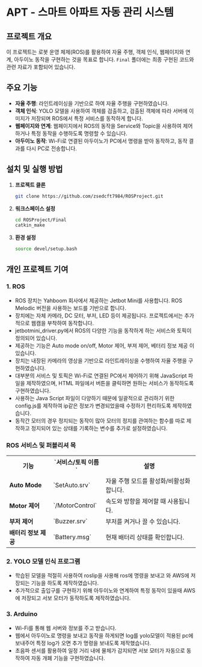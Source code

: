 # APT - 스마트 아파트 자동 관리 시스템

## 프로젝트 개요

이 프로젝트는 로봇 운영 체제(ROS)를 활용하여 자율 주행, 객체 인식, 웹페이지와 연계, 아두이노 동작을 구현하는 것을 목표로 합니다. `Final` 폴더에는 최종 구현된 코드와 관련 자료가 포함되어 있습니다.

## 주요 기능

- **자율 주행**: 라인트레이싱을 기반으로 하여 자율 주행을 구현하였습니다.
- **객체 인식**: YOLO 모델을 사용하여 객체를 검출하고, 검출된 객체에 따라 서버에 이미지가 저장되며 ROS에서 특정 서비스를 동작하게 합니다.
- **웹페이지와 연계**: 웹페이지에서 ROS의 동작을 Service와 Topic을 사용하여 제어하거나 특정 동작을 수행하도록 명령할 수 있습니다.
- **아두이노 동작**: Wi-Fi로 연결된 아두이노가 PC에서 명령을 받아 동작하고, 동작 결과를 다시 PC로 전송합니다.

## 설치 및 실행 방법

1. **프로젝트 클론**

   ```bash
   git clone https://github.com/zsedcft7984/ROSProject.git
   ```

2. **워크스페이스 설정**

   ```bash
   cd ROSProject/Final
   catkin_make
   ```

3. **환경 설정**

   ```bash
   source devel/setup.bash
   ```

## 개인 프로젝트 기여

### 1. ROS
- ROS 장치는 Yahboom 회사에서 제공하는 Jetbot Mini를 사용합니다. ROS Melodic 버전을 사용하는 보드를 기반으로 합니다.
- 장치에는 자체 카메라, DC 모터, 부저, LED 등이 제공됩니다. 프로젝트에서는 추가적으로 웹캠을 부착하여 동작합니다.
- jetbotmini_driver.py에서 ROS의 다양한 기능을 동작하게 하는 서비스와 토픽이 정의되어 있습니다.
- 제공하는 기능은 Auto mode on/off, Motor 제어, 부져 제어, 베터리 정보 제공 이 있습니다.
- 장치는 내장된 카메라의 영상을 기반으로 라인트레이싱을 수행하여 자율 주행을 구현하였습니다.
- 대부분의 서비스 및 토픽은 Wi-Fi로 연결된 PC에서 제어하기 위해 JavaScript 파일을 제작하였으며, HTML 파일에서 버튼을 클릭하면 원하는 서비스가 동작하도록 구현하였습니다.
- 사용하는 Java Script 파일이 다양하기 때문에 일괄적으로 관리하기 위한 config.js를 제작하여 ip같은 정보가 변경되었을때 수정하기 편리하도록 제작하였습니다.
- 동작간 모터의 경우 정지되는 동작이 많아 모터의 정지를 관여하는 함수를 따로 제작하고 정지되어 있는 상태를 기록하는 변수를 추가로 설정하였습니다.

### ROS 서비스 및 퍼블리셔 목

<table>
    <tr>
        <th>기능</th>
        <th>`서비스/토픽 이름`</th>
        <th>설명</th>
    </tr>
    <tr>
        <td><b>Auto Mode</b></td>
        <td>`SetAuto.srv`</td>
        <td>자율 주행 모드를 활성화/비활성화합니다.</td>
    </tr>
    <tr>
        <td><b>Motor 제어</b></td>
        <td>`/MotorControl`</td>
        <td>속도와 방향을 제어할 때 사용됩니다.</td>
    </tr>
    <tr>
        <td><b>부저 제어</b></td>
        <td>`Buzzer.srv`</td>
        <td>부저를 켜거나 끌 수 있습니다.</td>
    </tr>
    <tr>
        <td><b>배터리 정보 제공</b></td>
        <td>`Battery.msg`</td>
        <td>현재 배터리 상태를 확인합니다.</td>
    </tr>
</table>

### 2. YOLO 모델 인식 프로그램
- 학습된 모델을 적절히 사용하여 roslip을 사용해 ros에 명령을 보내고 와 AWS에 저장되는 기능을 하도록 제작하였습니다.
- 추가적으로 출입구를 구현하기 위해 아두이노와 연계하여 특정 동작이 있을때 AWS에 저장되고 서보 모터가 동작하도록 제작하였습니다.

### 3. Arduino
- Wi-Fi를 통해 웹 서버와 정보를 주고 받습니다.
- 웹에서 아두이노로 명령을 보내고 동작을 하게되면 log를 yolo모델이 적용된 pc에 보내주어 특정 log가 오면 추가 명령을 보내도록 제작했습니다.
- 초음파 센서를 활용하여 일정 거리 내에 물체가 감지되면 서보 모터가 자동으로 동작하여 자동 개폐 기능을 구현하였습니다.

